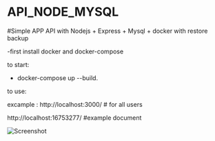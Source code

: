 # API_NODE_MYSQL


#Simple APP API with  Nodejs + Express + Mysql + docker with restore backup 


-first install docker and  docker-compose

to start:

- docker-compose up --build.


to use:

excample : http://localhost:3000/  # for all users

http://localhost:16753277/  #example document  

![Screenshot](cedula.png)








